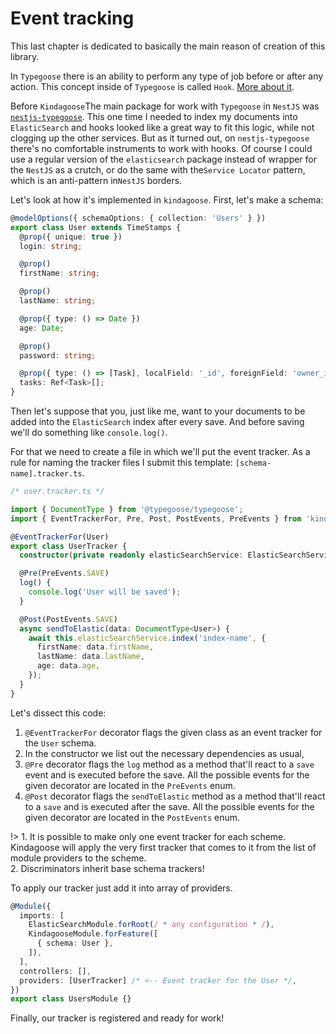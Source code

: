 # Event tracking
This last chapter is dedicated to basically the main reason of creation of this library.

In `Typegoose` there is an ability to perform any type of job before or after any action. This concept inside of `Typegoose` is called `Hook`. [More about it](https://typegoose.github.io/typegoose/docs/api/decorators/hooks/).

Before `Kindagoose`The main package for work with `Typegoose` in `NestJS` was [`nestjs-typegoose`](https://github.com/kpfromer/nestjs-typegoose). This one time I needed to index my documents into `ElasticSearch` and hooks looked like a great way to fit this logic, while not clogging up the other services.
But as it turned out, on `nestjs-typegoose` there's no comfortable instruments to work with hooks. Of course I could use a regular version of the `elasticsearch` package instead of wrapper for the `NestJS` as a crutch, or do the same with the`Service Locator` pattern, which is an anti-pattern in`NestJS` borders.

Let's look at how it's implemented in `kindagoose`. First, let's make a schema:

```typescript
@modelOptions({ schemaOptions: { collection: 'Users' } })
export class User extends TimeStamps {
  @prop({ unique: true })
  login: string;

  @prop()
  firstName: string;

  @prop()
  lastName: string;

  @prop({ type: () => Date })
  age: Date;

  @prop()
  password: string;

  @prop({ type: () => [Task], localField: '_id', foreignField: 'owner_id' })
  tasks: Ref<Task>[];
}
```

Then let's suppose that you, just like me, want to your documents to be added into the `ElasticSearch` index after every save. And before saving we'll do something like `console.log()`.

For that we need to create a file in which we'll put the event tracker. As a rule for naming the tracker files I submit this template: `[schema-name].tracker.ts`.

```typescript
/* user.tracker.ts */

import { DocumentType } from '@typegoose/typegoose';
import { EventTrackerFor, Pre, Post, PostEvents, PreEvents } from 'kindagoose';

@EventTrackerFor(User)
export class UserTracker {
  constructor(private readonly elasticSearchService: ElasticSearchService) {}

  @Pre(PreEvents.SAVE)
  log() {
    console.log('User will be saved');
  }

  @Post(PostEvents.SAVE)
  async sendToElastic(data: DocumentType<User>) {
    await this.elasticSearchService.index('index-name', {
      firstName: data.firstName,
      lastName: data.lastName,
      age: data.age,
    });
  }
}
```

Let's dissect this code:
1. `@EventTrackerFor` decorator flags the given class as an event tracker for the `User` schema.
2. In the constructor we list out the necessary dependencies as usual,
3. `@Pre` decorator flags the `log` method as a method that'll react to a `save` event and is executed before the save. All the possible events for the given decorator are located in the `PreEvents` enum.
4. `@Post` decorator flags the `sendToElastic` method as a method that'll react to a `save` and is executed after the save. All the possible events for the given decorator are located in the `PostEvents` enum.

!> 1. It is possible to make only one event tracker for each scheme. Kindagoose will apply the very first tracker that comes to it from the list of module providers to the scheme. <br> 2. Discriminators inherit base schema trackers!

To apply our tracker just add it into array of providers.

```typescript
@Module({
  imports: [
    ElasticSearchModule.forRoot(/ * any configuration * /),
    KindagooseModule.forFeature([
      { schema: User },
    ]),
  ],
  controllers: [],
  providers: [UserTracker] /* <-- Event tracker for the User */,
})
export class UsersModule {}
```

Finally, our tracker is registered and ready for work!
